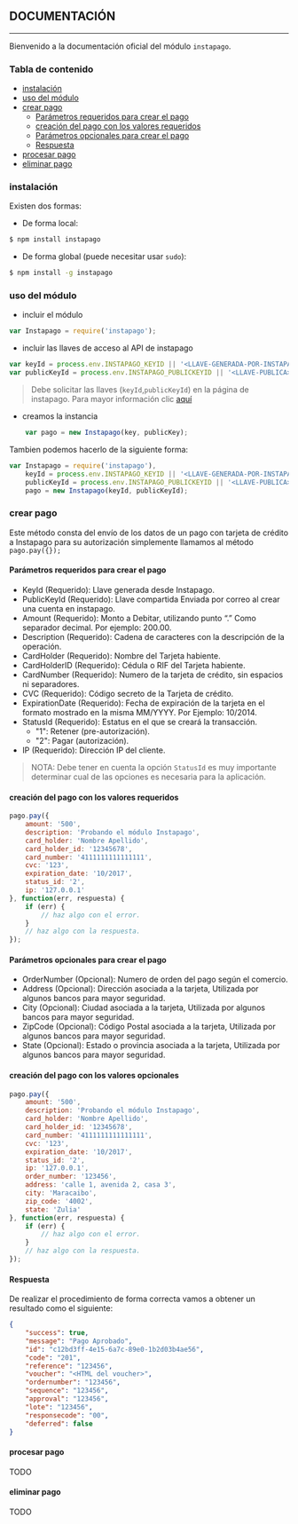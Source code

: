 ## DOCUMENTACIÓN
---
Bienvenido a la documentación oficial del módulo `instapago`.

### Tabla de contenido

* [instalación](#instalación)
* [uso del módulo](#uso-del-módulo)
* [crear pago](#crear-pago)
    * [Parámetros requeridos para crear el pago](#parámetros-requeridos-para-crear-el-pago)
    * [creación del pago con los valores requeridos](#creación-del-pago-con-los-valores-requeridos)
    * [Parámetros opcionales para crear el pago](#parámetros-opcionales-para-crear-el-pago)
    * [Respuesta](#respuesta)
* [procesar pago]()
* [eliminar pago]()

### instalación

Existen dos formas:

* De forma local:
```bash
$ npm install instapago
```
* De forma global (puede necesitar usar `sudo`):
```bash
$ npm install -g instapago
```

### uso del módulo

* incluir el módulo
```javascript
var Instapago = require('instapago');
```
* incluir las llaves de acceso al API de instapago
```javascript
var keyId = process.env.INSTAPAGO_KEYID || '<LLAVE-GENERADA-POR-INSTAPAGO>';
var publicKeyId = process.env.INSTAPAGO_PUBLICKEYID || '<LLAVE-PUBLICA>';
```
> Debe solicitar las llaves (`keyId`,`publicKeyId`) en la página de instapago. Para mayor información clic [aquí](http://instapago.com/wp-content/uploads/2015/04/Guia-Integracion-API-Instapago-1.5.4.pdf)

* creamos la instancia
```javascript
    var pago = new Instapago(key, publicKey);
```

Tambien podemos hacerlo de la siguiente forma:

```javascript
var Instapago = require('instapago'),
    keyId = process.env.INSTAPAGO_KEYID || '<LLAVE-GENERADA-POR-INSTAPAGO>',
    publicKeyId = process.env.INSTAPAGO_PUBLICKEYID || '<LLAVE-PUBLICA>',
    pago = new Instapago(keyId, publicKeyId);
```

### crear pago
Este método consta del envío de los datos de un pago con tarjeta de crédito a Instapago para su autorización  simplemente llamamos al método `pago.pay({});`

#### Parámetros requeridos para crear el pago
* KeyId (Requerido): Llave generada desde Instapago.
* PublicKeyId (Requerido): Llave compartida Enviada por correo al crear una cuenta
en instapago.
* Amount (Requerido): Monto a Debitar, utilizando punto “.” Como separador decimal.
Por ejemplo: 200.00.
* Description (Requerido): Cadena de caracteres con la descripción de la operación.
* CardHolder (Requerido): Nombre del Tarjeta habiente.
* CardHolderID (Requerido): Cédula o RIF del Tarjeta habiente.
* CardNumber (Requerido): Numero de la tarjeta de crédito, sin espacios ni
separadores.
* CVC (Requerido): Código secreto de la Tarjeta de crédito.
* ExpirationDate (Requerido): Fecha de expiración de la tarjeta en el formato mostrado
en la misma MM/YYYY. Por Ejemplo: 10/2014.
* StatusId (Requerido): Estatus en el que se creará la transacción.
    * "1": Retener (pre-autorización).
    * "2": Pagar (autorización).
* IP (Requerido): Dirección IP del cliente.


> NOTA: Debe tener en cuenta la opción `StatusId` es muy importante determinar cual de las opciones es necesaria para la aplicación.

#### creación del pago con los valores requeridos

```javascript
pago.pay({
    amount: '500',
    description: 'Probando el módulo Instapago',
    card_holder: 'Nombre Apellido',
    card_holder_id: '12345678',
    card_number: '4111111111111111',
    cvc: '123',
    expiration_date: '10/2017',
    status_id: '2',
    ip: '127.0.0.1'
}, function(err, respuesta) {
    if (err) {
        // haz algo con el error.
    }
    // haz algo con la respuesta.
});
```

#### Parámetros opcionales para crear el pago
* OrderNumber (Opcional): Numero de orden del pago según el comercio.
* Address (Opcional): Dirección asociada a la tarjeta, Utilizada por algunos bancos
para mayor seguridad.
* City (Opcional): Ciudad asociada a la tarjeta, Utilizada por algunos bancos para
mayor seguridad.
* ZipCode (Opcional): Código Postal asociada a la tarjeta, Utilizada por algunos
bancos para mayor seguridad.
* State (Opcional): Estado o provincia asociada a la tarjeta, Utilizada por algunos
bancos para mayor seguridad.

#### creación del pago con los valores opcionales

```javascript
pago.pay({
    amount: '500',
    description: 'Probando el módulo Instapago',
    card_holder: 'Nombre Apellido',
    card_holder_id: '12345678',
    card_number: '4111111111111111',
    cvc: '123',
    expiration_date: '10/2017',
    status_id: '2',
    ip: '127.0.0.1',
    order_number: '123456',
    address: 'calle 1, avenida 2, casa 3',
    city: 'Maracaibo',
    zip_code: '4002',
    state: 'Zulia'
}, function(err, respuesta) {
    if (err) {
        // haz algo con el error.
    }
    // haz algo con la respuesta.
});
```

#### Respuesta

De realizar el procedimiento de forma correcta vamos a obtener un resultado como el siguiente:

```json
{
    "success": true,
    "message": "Pago Aprobado",
    "id": "c12bd3ff-4e15-6a7c-89e0-1b2d03b4ae56",
    "code": "201",
    "reference": "123456",
    "voucher": "<HTML del voucher>",
    "ordernumber": "123456",
    "sequence": "123456",
    "approval": "123456",
    "lote": "123456",
    "responsecode": "00",
    "deferred": false
}
```

#### procesar pago
TODO
#### eliminar pago
TODO
